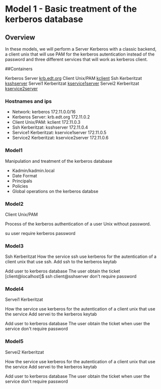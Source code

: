 # Model 1 - Basic treatment of the kerberos database

## Overview

In these models, we will perform a Server Kerberos with a classic backend, a client unix that will use PAM for the kerberos autentication instead of the password and three different services that will work as kerberos client.


##Containers

Kerberos Server [krb.edt.org](https://github.com/isx434324/kerberosproject/backendClassic/krb.edt.org)
Client Unix/PAM [kclient](https://github.com/isx434324/kerberosproject/backendClassic/kclient)
Ssh Kerberitzat [ksshserver](https://github.com/isx434324/kerberosproject/backendClassic/ksshserver)
Servei1 Kerberitzat [kservice1server](https://github.com/isx434324/kerberosproject/backendClassic/kservice1server)
Servei2 Kerberitzat [kservice2server](https://github.com/isx434324/kerberosproject/backendClassic/kservice2server)

### Hostnames and ips

- Network: kerberos 172.11.0.0/16
- Kerberos Server: krb.edt.org 172.11.0.2
- Client Unix/PAM: kclient 172.11.0.3
- Ssh Kerberitzat: ksshserver 172.11.0.4
- Service1 Kerberitzat: kservice1server 172.11.0.5
- Service2 Kerberitzat: kservice2server 172.11.0.6

### Model1
Manipulation and treatment of the kerberos database

- Kadmin/kadmin.local
- Date Format
- Principals
- Policies
- Global operations on the kerberos databse

### Model2
Client Unix/PAM

Process of the kerberos authentication of a user Unix without password.

su user
require kerberos password

### Model3
Ssh Kerberitzat
How the service ssh use kerberos for the autentication of a client unix that use ssh.
Add ssh to the kerberos keytab

Add user to kerberos database
The user obtain the ticket
[client@localhost]$ ssh client@sshserver don't require password


### Model4
Servei1 Kerberitzat

How the service use kerberos for the autentication of a client unix that use the service
Add servei to the kerberos keytab

Add user to kerberos database
The user obtain the ticket
when user the service don't require password

### Model5
Servei2 Kerberitzat

How the service use kerberos for the autentication of a client unix that use the service
Add servei to the kerberos keytab

Add user to kerberos database
The user obtain the ticket
when user the service don't require password



